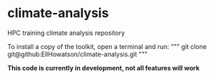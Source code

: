 # climate-analysis
HPC training climate analysis repository

To install a copy of the toolkit, open a terminal and run:
"""
git clone git@github:EllHowatson/climate-analysis.git
"""

**This code is currently in development, not all features will work**
